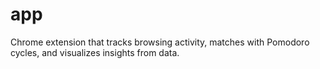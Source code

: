 # app
Chrome extension that tracks browsing activity, matches with Pomodoro cycles, and visualizes insights from data.
